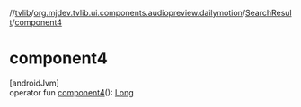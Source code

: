 //[tvlib](../../../index.md)/[org.mjdev.tvlib.ui.components.audiopreview.dailymotion](../index.md)/[SearchResult](index.md)/[component4](component4.md)

# component4

[androidJvm]\
operator fun [component4](component4.md)(): [Long](https://kotlinlang.org/api/latest/jvm/stdlib/kotlin/-long/index.html)
